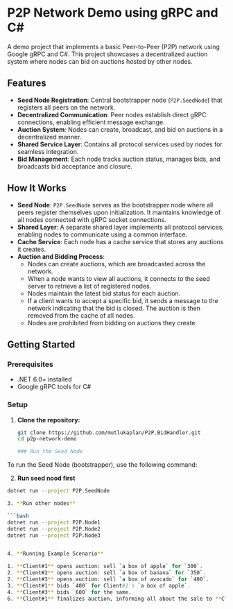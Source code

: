 # P2P Network Demo using gRPC and C#

A demo project that implements a basic Peer-to-Peer (P2P) network using Google gRPC and C#. This project showcases a decentralized auction system where nodes can bid on auctions hosted by other nodes.

## Features

- **Seed Node Registration**: Central bootstrapper node (`P2P.SeedNode`) that registers all peers on the network.
- **Decentralized Communication**: Peer nodes establish direct gRPC connections, enabling efficient message exchange.
- **Auction System**: Nodes can create, broadcast, and bid on auctions in a decentralized manner.
- **Shared Service Layer**: Contains all protocol services used by nodes for seamless integration.
- **Bid Management**: Each node tracks auction status, manages bids, and broadcasts bid acceptance and closure.

## How It Works

- **Seed Node**: `P2P.SeedNode` serves as the bootstrapper node where all peers register themselves upon initialization. It maintains knowledge of all nodes connected with gRPC socket connections.
- **Shared Layer**: A separate shared layer implements all protocol services, enabling nodes to communicate using a common interface.
- **Cache Service**: Each node has a cache service that stores any auctions it creates.
- **Auction and Bidding Process**:
  - Nodes can create auctions, which are broadcasted across the network.
  - When a node wants to view all auctions, it connects to the seed server to retrieve a list of registered nodes.
  - Nodes maintain the latest bid status for each auction.
  - If a client wants to accept a specific bid, it sends a message to the network indicating that the bid is closed. The auction is then removed from the cache of all nodes.
  - Nodes are prohibited from bidding on auctions they create.

## Getting Started

### Prerequisites

- .NET 6.0+ installed
- Google gRPC tools for C#

### Setup

1. **Clone the repository:**

   ```bash
   git clone https://github.com/mutlukaplan/P2P.BidHandler.git
   cd p2p-network-demo

   ### Run the Seed Node

To run the Seed Node (bootstrapper), use the following command:

2. **Run seed nood first**


```bash
dotnet run --project P2P.SeedNode

3. **Run other nodes**

```bash
dotnet run --project P2P.Node1
dotnet run --project P2P.Node2
dotnet run --project P2P.Node3


4. **Running Example Scenario**

1. **Client#1** opens auction: sell `a box of apple` for `300`.
2. **Client#2** opens auction: sell `a box of banana` for `350`.
2. **Client#3** opens auction: sell `a box of avocado` for `400`.
3. **Client#1** bids `400` for Client#1's `a box of apple`.
4. **Client#3** bids `600` for the same.
6. **Client#1** finalizes auction, informing all about the sale to **Client#3** at `600`.

